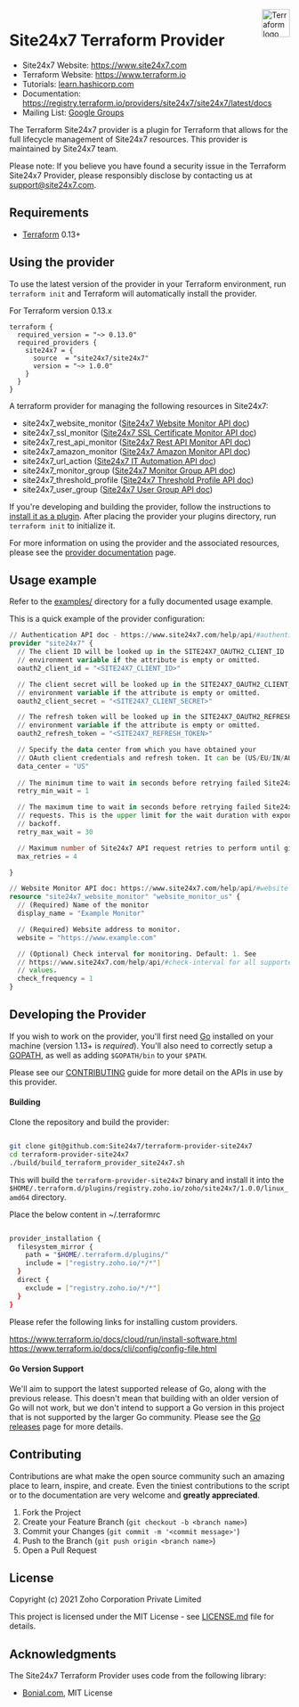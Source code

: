 <a href="https://terraform.io">
    <img src="https://cdn.rawgit.com/hashicorp/terraform-website/master/content/source/assets/images/logo-terraform-main.svg" alt="Terraform logo" title="Terraform" align="right" height="50" />
</a>

# Site24x7 Terraform Provider

- Site24x7 Website: <https://www.site24x7.com>
- Terraform Website: <https://www.terraform.io>
- Tutorials: [learn.hashicorp.com](https://learn.hashicorp.com/terraform?track=getting-started#getting-started)
- Documentation: <https://registry.terraform.io/providers/site24x7/site24x7/latest/docs>
- Mailing List: [Google Groups](http://groups.google.com/group/terraform-tool)


The Terraform Site24x7 provider is a plugin for Terraform that allows for the full lifecycle management of Site24x7 resources.
This provider is maintained by Site24x7 team.

Please note: If you believe you have found a security issue in the Terraform Site24x7 Provider, please responsibly disclose by contacting us at support@site24x7.com.

## Requirements

- [Terraform](https://www.terraform.io/downloads.html) 0.13+


## Using the provider

To use the latest version of the provider in your Terraform environment, run `terraform init` and Terraform will automatically install the provider.

For Terraform version 0.13.x

```hcl
terraform {
  required_version = "~> 0.13.0"
  required_providers {
    site24x7 = {
      source  = "site24x7/site24x7"
      version = "~> 1.0.0"
    }
  }
}
```
A terraform provider for managing the following resources in Site24x7:

- site24x7_website_monitor ([Site24x7 Website Monitor API doc](https://www.site24x7.com/help/api/#website))
- site24x7_ssl_monitor ([Site24x7 SSL Certificate Monitor API doc](https://www.site24x7.com/help/api/#ssl-certificate))
- site24x7_rest_api_monitor ([Site24x7 Rest API Monitor API doc](https://www.site24x7.com/help/api/#rest-api))
- site24x7_amazon_monitor ([Site24x7 Amazon Monitor API doc](https://www.site24x7.com/help/api/#amazon-webservice-monitor))
- site24x7_url_action ([Site24x7 IT Automation API doc](https://www.site24x7.com/help/api/#it-automation))
- site24x7_monitor_group ([Site24x7 Monitor Group API doc](https://www.site24x7.com/help/api/#monitor-groups))
- site24x7_threshold_profile ([Site24x7 Threshold Profile API doc](https://www.site24x7.com/help/api/#threshold-website))
- site24x7_user_group ([Site24x7 User Group API doc](https://www.site24x7.com/help/api/#user-groups))



If you're developing and building the provider, follow the instructions to [install it as a plugin](https://www.terraform.io/docs/plugins/basics.html#installing-a-plugin). After placing the provider your plugins directory, run `terraform init` to initialize it.

For more information on using the provider and the associated resources, please see the [provider documentation][provider_docs] page.

Usage example
-------------

Refer to the [examples/](examples/) directory for a fully documented usage example.

This is a quick example of the provider configuration:

```terraform
// Authentication API doc - https://www.site24x7.com/help/api/#authentication
provider "site24x7" {
  // The client ID will be looked up in the SITE24X7_OAUTH2_CLIENT_ID
  // environment variable if the attribute is empty or omitted.
  oauth2_client_id = "<SITE24X7_CLIENT_ID>"

  // The client secret will be looked up in the SITE24X7_OAUTH2_CLIENT_SECRET
  // environment variable if the attribute is empty or omitted.
  oauth2_client_secret = "<SITE24X7_CLIENT_SECRET>"

  // The refresh token will be looked up in the SITE24X7_OAUTH2_REFRESH_TOKEN
  // environment variable if the attribute is empty or omitted.
  oauth2_refresh_token = "<SITE24X7_REFRESH_TOKEN>"

  // Specify the data center from which you have obtained your
  // OAuth client credentials and refresh token. It can be (US/EU/IN/AU/CN).
  data_center = "US"
  
  // The minimum time to wait in seconds before retrying failed Site24x7 API requests.
  retry_min_wait = 1

  // The maximum time to wait in seconds before retrying failed Site24x7 API
  // requests. This is the upper limit for the wait duration with exponential
  // backoff.
  retry_max_wait = 30

  // Maximum number of Site24x7 API request retries to perform until giving up.
  max_retries = 4

}

// Website Monitor API doc: https://www.site24x7.com/help/api/#website
resource "site24x7_website_monitor" "website_monitor_us" {
  // (Required) Name of the monitor
  display_name = "Example Monitor"

  // (Required) Website address to monitor.
  website = "https://www.example.com"

  // (Optional) Check interval for monitoring. Default: 1. See
  // https://www.site24x7.com/help/api/#check-interval for all supported
  // values.
  check_frequency = 1
}

```

## Developing the Provider

If you wish to work on the provider, you'll first need [Go](http://www.golang.org) installed on your
machine (version 1.13+ is _required_). You'll also need to correctly setup a
[GOPATH](http://golang.org/doc/code.html#GOPATH), as well as adding `$GOPATH/bin` to your `$PATH`.

Please see our [CONTRIBUTING][contributing] guide for more detail on the APIs
in use by this provider.

#### Building

Clone the repository and build the provider:

```sh

git clone git@github.com:Site24x7/terraform-provider-site24x7
cd terraform-provider-site24x7
./build/build_terraform_provider_site24x7.sh

```

This will build the `terraform-provider-site24x7` binary and install it into
the `$HOME/.terraform.d/plugins/registry.zoho.io/zoho/site24x7/1.0.0/linux_amd64` directory.

Place the below content in ~/.terraformrc

```sh

provider_installation {
  filesystem_mirror {
    path = "$HOME/.terraform.d/plugins/"
    include = ["registry.zoho.io/*/*"]
  }
  direct {
    exclude = ["registry.zoho.io/*/*"]
  }
}

```


Please refer the following links for installing custom providers.

https://www.terraform.io/docs/cloud/run/install-software.html
https://www.terraform.io/docs/cli/config/config-file.html



#### Go Version Support

We'll aim to support the latest supported release of Go, along with the
previous release. This doesn't mean that building with an older version of Go
will not work, but we don't intend to support a Go version in this project that
is not supported by the larger Go community. Please see the [Go
releases][go_releases] page for more details.

[provider_docs]: https://www.terraform.io/docs/providers/site24x7/index.html
[contributing]: https://github.com/site24x7/terraform-provider-site24x7/blob/main/CONTRIBUTING.md
[go_releases]: https://github.com/golang/go/wiki/Go-Release-Cycle


## Contributing

Contributions are what make the open source community such an amazing place to learn, inspire, and create. Even the tiniest contributions to the script or to the documentation are very welcome and **greatly appreciated**.

1. Fork the Project
2. Create your Feature Branch (`git checkout -b <branch name>`)
3. Commit your Changes (`git commit -m '<commit message>'`)
4. Push to the Branch (`git push origin <branch name>`)
5. Open a Pull Request


## License

Copyright (c) 2021 Zoho Corporation Private Limited

This project is licensed under the MIT License - see [LICENSE.md](LICENSE.md) file for details.


## Acknowledgments

The Site24x7 Terraform Provider uses code from the following library:

 * [Bonial.com](https://github.com/Bonial-International-GmbH), MIT License

























